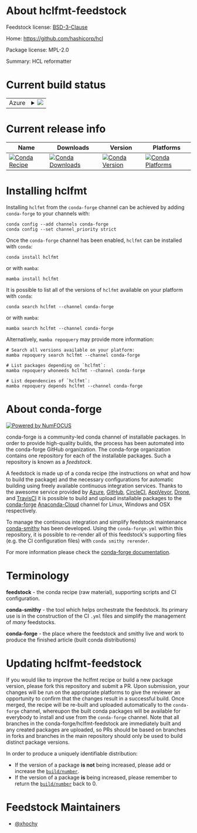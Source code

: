 About hclfmt-feedstock
======================

Feedstock license: [BSD-3-Clause](https://github.com/conda-forge/hclfmt-feedstock/blob/main/LICENSE.txt)

Home: https://github.com/hashicorp/hcl

Package license: MPL-2.0

Summary: HCL reformatter

Current build status
====================


<table>
    
  <tr>
    <td>Azure</td>
    <td>
      <details>
        <summary>
          <a href="https://dev.azure.com/conda-forge/feedstock-builds/_build/latest?definitionId=19493&branchName=main">
            <img src="https://dev.azure.com/conda-forge/feedstock-builds/_apis/build/status/hclfmt-feedstock?branchName=main">
          </a>
        </summary>
        <table>
          <thead><tr><th>Variant</th><th>Status</th></tr></thead>
          <tbody><tr>
              <td>linux_64</td>
              <td>
                <a href="https://dev.azure.com/conda-forge/feedstock-builds/_build/latest?definitionId=19493&branchName=main">
                  <img src="https://dev.azure.com/conda-forge/feedstock-builds/_apis/build/status/hclfmt-feedstock?branchName=main&jobName=linux&configuration=linux%20linux_64_" alt="variant">
                </a>
              </td>
            </tr><tr>
              <td>osx_64</td>
              <td>
                <a href="https://dev.azure.com/conda-forge/feedstock-builds/_build/latest?definitionId=19493&branchName=main">
                  <img src="https://dev.azure.com/conda-forge/feedstock-builds/_apis/build/status/hclfmt-feedstock?branchName=main&jobName=osx&configuration=osx%20osx_64_" alt="variant">
                </a>
              </td>
            </tr><tr>
              <td>win_64</td>
              <td>
                <a href="https://dev.azure.com/conda-forge/feedstock-builds/_build/latest?definitionId=19493&branchName=main">
                  <img src="https://dev.azure.com/conda-forge/feedstock-builds/_apis/build/status/hclfmt-feedstock?branchName=main&jobName=win&configuration=win%20win_64_" alt="variant">
                </a>
              </td>
            </tr>
          </tbody>
        </table>
      </details>
    </td>
  </tr>
</table>

Current release info
====================

| Name | Downloads | Version | Platforms |
| --- | --- | --- | --- |
| [![Conda Recipe](https://img.shields.io/badge/recipe-hclfmt-green.svg)](https://anaconda.org/conda-forge/hclfmt) | [![Conda Downloads](https://img.shields.io/conda/dn/conda-forge/hclfmt.svg)](https://anaconda.org/conda-forge/hclfmt) | [![Conda Version](https://img.shields.io/conda/vn/conda-forge/hclfmt.svg)](https://anaconda.org/conda-forge/hclfmt) | [![Conda Platforms](https://img.shields.io/conda/pn/conda-forge/hclfmt.svg)](https://anaconda.org/conda-forge/hclfmt) |

Installing hclfmt
=================

Installing `hclfmt` from the `conda-forge` channel can be achieved by adding `conda-forge` to your channels with:

```
conda config --add channels conda-forge
conda config --set channel_priority strict
```

Once the `conda-forge` channel has been enabled, `hclfmt` can be installed with `conda`:

```
conda install hclfmt
```

or with `mamba`:

```
mamba install hclfmt
```

It is possible to list all of the versions of `hclfmt` available on your platform with `conda`:

```
conda search hclfmt --channel conda-forge
```

or with `mamba`:

```
mamba search hclfmt --channel conda-forge
```

Alternatively, `mamba repoquery` may provide more information:

```
# Search all versions available on your platform:
mamba repoquery search hclfmt --channel conda-forge

# List packages depending on `hclfmt`:
mamba repoquery whoneeds hclfmt --channel conda-forge

# List dependencies of `hclfmt`:
mamba repoquery depends hclfmt --channel conda-forge
```


About conda-forge
=================

[![Powered by
NumFOCUS](https://img.shields.io/badge/powered%20by-NumFOCUS-orange.svg?style=flat&colorA=E1523D&colorB=007D8A)](https://numfocus.org)

conda-forge is a community-led conda channel of installable packages.
In order to provide high-quality builds, the process has been automated into the
conda-forge GitHub organization. The conda-forge organization contains one repository
for each of the installable packages. Such a repository is known as a *feedstock*.

A feedstock is made up of a conda recipe (the instructions on what and how to build
the package) and the necessary configurations for automatic building using freely
available continuous integration services. Thanks to the awesome service provided by
[Azure](https://azure.microsoft.com/en-us/services/devops/), [GitHub](https://github.com/),
[CircleCI](https://circleci.com/), [AppVeyor](https://www.appveyor.com/),
[Drone](https://cloud.drone.io/welcome), and [TravisCI](https://travis-ci.com/)
it is possible to build and upload installable packages to the
[conda-forge](https://anaconda.org/conda-forge) [Anaconda-Cloud](https://anaconda.org/)
channel for Linux, Windows and OSX respectively.

To manage the continuous integration and simplify feedstock maintenance
[conda-smithy](https://github.com/conda-forge/conda-smithy) has been developed.
Using the ``conda-forge.yml`` within this repository, it is possible to re-render all of
this feedstock's supporting files (e.g. the CI configuration files) with ``conda smithy rerender``.

For more information please check the [conda-forge documentation](https://conda-forge.org/docs/).

Terminology
===========

**feedstock** - the conda recipe (raw material), supporting scripts and CI configuration.

**conda-smithy** - the tool which helps orchestrate the feedstock.
                   Its primary use is in the construction of the CI ``.yml`` files
                   and simplify the management of *many* feedstocks.

**conda-forge** - the place where the feedstock and smithy live and work to
                  produce the finished article (built conda distributions)


Updating hclfmt-feedstock
=========================

If you would like to improve the hclfmt recipe or build a new
package version, please fork this repository and submit a PR. Upon submission,
your changes will be run on the appropriate platforms to give the reviewer an
opportunity to confirm that the changes result in a successful build. Once
merged, the recipe will be re-built and uploaded automatically to the
`conda-forge` channel, whereupon the built conda packages will be available for
everybody to install and use from the `conda-forge` channel.
Note that all branches in the conda-forge/hclfmt-feedstock are
immediately built and any created packages are uploaded, so PRs should be based
on branches in forks and branches in the main repository should only be used to
build distinct package versions.

In order to produce a uniquely identifiable distribution:
 * If the version of a package **is not** being increased, please add or increase
   the [``build/number``](https://docs.conda.io/projects/conda-build/en/latest/resources/define-metadata.html#build-number-and-string).
 * If the version of a package **is** being increased, please remember to return
   the [``build/number``](https://docs.conda.io/projects/conda-build/en/latest/resources/define-metadata.html#build-number-and-string)
   back to 0.

Feedstock Maintainers
=====================

* [@xhochy](https://github.com/xhochy/)

